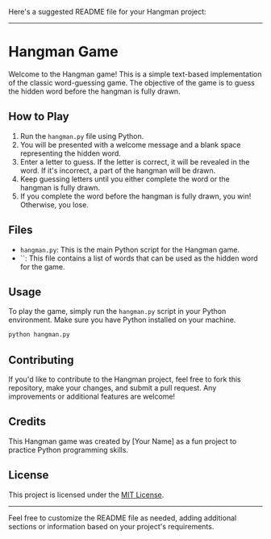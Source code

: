 Here's a suggested README file for your Hangman project:

---

# Hangman Game

Welcome to the Hangman game! This is a simple text-based implementation of the classic word-guessing game. The objective of the game is to guess the hidden word before the hangman is fully drawn.

## How to Play

1. Run the `hangman.py` file using Python.
2. You will be presented with a welcome message and a blank space representing the hidden word.
3. Enter a letter to guess. If the letter is correct, it will be revealed in the word. If it's incorrect, a part of the hangman will be drawn.
4. Keep guessing letters until you either complete the word or the hangman is fully drawn.
5. If you complete the word before the hangman is fully drawn, you win! Otherwise, you lose.

## Files

- `hangman.py`: This is the main Python script for the Hangman game.
- ``: This file contains a list of words that can be used as the hidden word for the game.

## Usage

To play the game, simply run the `hangman.py` script in your Python environment. Make sure you have Python installed on your machine.

```bash
python hangman.py
```

## Contributing

If you'd like to contribute to the Hangman project, feel free to fork this repository, make your changes, and submit a pull request. Any improvements or additional features are welcome!

## Credits

This Hangman game was created by [Your Name] as a fun project to practice Python programming skills.

## License

This project is licensed under the [MIT License](LICENSE).

---

Feel free to customize the README file as needed, adding additional sections or information based on your project's requirements.
